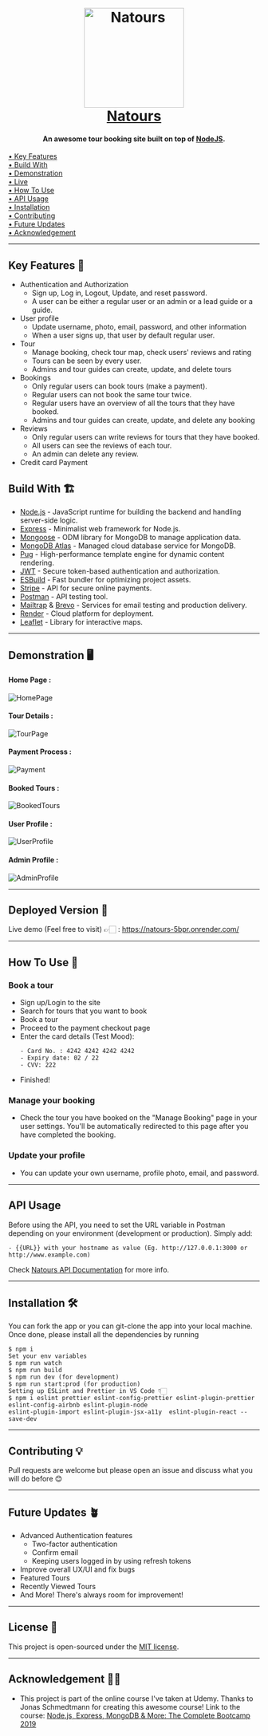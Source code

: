 <h1 align="center">
  <br>
  <a href="https://natours-5bpr.onrender.com"><img src="https://github.com/khaledGadelhaQ/Natours/blob/main/public/img/logo-green-round.png" alt="Natours" width="200"></a>
  <br>
  <a href="https://natours-5bpr.onrender.com">Natours</a>
  <br>
</h1>

<h4 align="center">An awesome tour booking site built on top of <a href="https://nodejs.org/en/" target="_blank">NodeJS</a>.</h4>

<p align="left">
  <a href="#key-features-"> • Key Features</a> <br>
  <a href="#build-with-"> • Build With</a> <br>
  <a href="#demonstration-"> • Demonstration</a> <br>
  <a href="#deployed-version-"> • Live</a> <br>
  <a href="#how-to-use-"> • How To Use</a> <br>
  <a href="#api-usage"> • API Usage</a> <br>
  <a href="#installation-"> • Installation</a> <br> 
  <a href="#contributing-"> • Contributing</a> <br> 
  <a href="#future-updates-"> • Future Updates</a> <br> 
  <a href="#acknowledgement-"> • Acknowledgement</a>
</p>

---

## Key Features 📝

- Authentication and Authorization
  - Sign up, Log in, Logout, Update, and reset password.
  - A user can be either a regular user or an admin or a lead guide or a guide.
- User profile
  - Update username, photo, email, password, and other information
  - When a user signs up, that user by default regular user.
- Tour
  - Manage booking, check tour map, check users' reviews and rating
  - Tours can be seen by every user.
  - Admins and tour guides can create, update, and delete tours
- Bookings
  - Only regular users can book tours (make a payment).
  - Regular users can not book the same tour twice.
  - Regular users have an overview of all the tours that they have booked.
  - Admins and tour guides can create, update, and delete any booking
- Reviews
  - Only regular users can write reviews for tours that they have booked.
  - All users can see the reviews of each tour.
  - An admin can delete any review.
- Credit card Payment

## Build With 🏗️

- [Node.js](https://nodejs.org/en/) - JavaScript runtime for building the backend and handling server-side logic.
- [Express](http://expressjs.com/) - Minimalist web framework for Node.js.
- [Mongoose](https://mongoosejs.com/) - ODM library for MongoDB to manage application data.
- [MongoDB Atlas](https://www.mongodb.com/cloud/atlas) - Managed cloud database service for MongoDB.
- [Pug](https://pugjs.org/api/getting-started.html) - High-performance template engine for dynamic content rendering.
- [JWT](https://jwt.io/) - Secure token-based authentication and authorization.
- [ESBuild](https://esbuild.github.io/) - Fast bundler for optimizing project assets.
- [Stripe](https://stripe.com/) - API for secure online payments.
- [Postman](https://www.getpostman.com/) - API testing tool.
- [Mailtrap](https://mailtrap.io/) & [Brevo](https://www.brevo.com/) - Services for email testing and production delivery.
- [Render](https://render.com/) - Cloud platform for deployment.
- [Leaflet](https://leafletjs.com/) - Library for interactive maps.

---

## Demonstration 🖥️

#### Home Page :

![HomePage](https://github.com/khaledGadelhaQ/Natours/blob/main/public/Demo/homePage.gif)

#### Tour Details :

![TourPage](https://github.com/khaledGadelhaQ/Natours/blob/main/public/Demo/tourOverview.gif)

#### Payment Process :

![Payment](https://github.com/khaledGadelhaQ/Natours/blob/main/public/Demo/payment.gif)

#### Booked Tours :

![BookedTours](https://github.com/khaledGadelhaQ/Natours/blob/main/public/Demo/bookedTours.gif)

#### User Profile :

![UserProfile](https://github.com/khaledGadelhaQ/Natours/blob/main/public/Demo/userProfile.gif)

#### Admin Profile :

![AdminProfile](https://github.com/khaledGadelhaQ/Natours/blob/main/public/Demo/adminProfile.gif)

---

## Deployed Version 🚀

  Live demo (Feel free to visit) 👉🏻 : https://natours-5bpr.onrender.com/
  
---

## How To Use 🤔

### Book a tour

- Sign up/Login to the site
- Search for tours that you want to book
- Book a tour
- Proceed to the payment checkout page
- Enter the card details (Test Mood):
  ```
  - Card No. : 4242 4242 4242 4242
  - Expiry date: 02 / 22
  - CVV: 222
  ```
- Finished!

### Manage your booking

- Check the tour you have booked on the "Manage Booking" page in your user settings. You'll be automatically redirected to this
  page after you have completed the booking.

### Update your profile

- You can update your own username, profile photo, email, and password.

---

## API Usage

Before using the API, you need to set the URL variable in Postman depending on your environment (development or production). 
Simply add:
```
- {{URL}} with your hostname as value (Eg. http://127.0.0.1:3000 or http://www.example.com)
```

Check [Natours API Documentation]() for more info.

---

## Installation 🛠️

You can fork the app or you can git-clone the app into your local machine. Once done, please install all the
dependencies by running

```
$ npm i
Set your env variables
$ npm run watch
$ npm run build
$ npm run dev (for development)
$ npm run start:prod (for production)
Setting up ESLint and Prettier in VS Code 👇🏻
$ npm i eslint prettier eslint-config-prettier eslint-plugin-prettier eslint-config-airbnb eslint-plugin-node
eslint-plugin-import eslint-plugin-jsx-a11y  eslint-plugin-react --save-dev
```


---


## Contributing 💡

Pull requests are welcome but please open an issue and discuss what you will do before 😊


---


## Future Updates 🪴

- Advanced Authentication features
   - Two-factor authentication
   - Confirm email
   - Keeping users logged in by using refresh tokens
- Improve overall UX/UI and fix bugs
- Featured Tours
- Recently Viewed Tours
- And More! There's always room for improvement!


---

## License 📄

This project is open-sourced under the [MIT license](https://opensource.org/licenses/MIT).

---


## Acknowledgement 🙏🏻

- This project is part of the online course I've taken at Udemy. Thanks to Jonas Schmedtmann for creating this awesome course! Link to the course: [Node.js, Express, MongoDB & More: The Complete Bootcamp 2019](https://www.udemy.com/course/nodejs-express-mongodb-bootcamp/)

